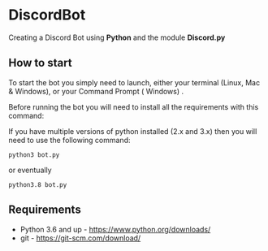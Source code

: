 # DiscordBot
Creating a Discord Bot using **Python** and the module **Discord.py**
## How to start

To start the bot you simply need to launch, either your terminal (Linux, Mac & Windows), or your Command Prompt (
Windows)
.

Before running the bot you will need to install all the requirements with this command:



If you have multiple versions of python installed (2.x and 3.x) then you will need to use the following command:

```
python3 bot.py
```

or eventually

```
python3.8 bot.py
```
## Requirements
- Python 3.6 and up - https://www.python.org/downloads/
- git - https://git-scm.com/download/
